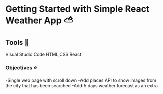 # Getting Started with Simple React Weather App ⛅


## Tools 🧰

Visual Studio Code
HTML,CSS
React


### Objectives ⭐

-Single web page  with scroll down
-Add places API to show images from the city that has been searched
-Add 5 days weather forecast as an extra 






